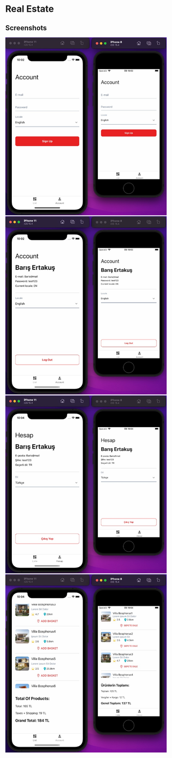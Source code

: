 # Real Estate

## Screenshots

![](https://github.com/barisertakus/real-estate-demo/blob/master/src/screenshots/account1.jpg)
![](https://github.com/barisertakus/real-estate-demo/blob/master/src/screenshots/account2.jpg)
![](https://github.com/barisertakus/real-estate-demo/blob/master/src/screenshots/account-tr.jpg)
![](https://github.com/barisertakus/real-estate-demo/blob/master/src/screenshots/list.jpg)
